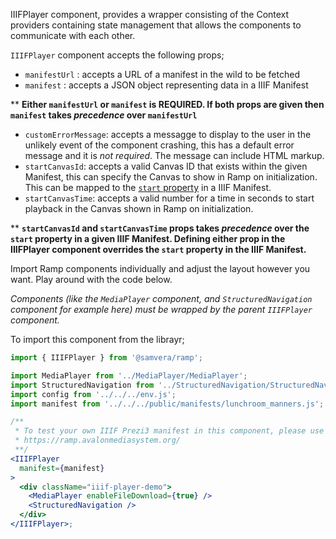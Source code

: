 IIIFPlayer component, provides a wrapper consisting of the Context providers containing state management that allows the components to communicate with each other. 

`IIIFPlayer` component accepts the following props;
- `manifestUrl` : accepts a URL of a manifest in the wild to be fetched
- `manifest` : accepts a JSON object representing data in a IIIF Manifest

** __Either `manifestUrl` or `manifest` is REQUIRED. If both props are given then `manifest` takes *precedence* over `manifestUrl`__

- `customErrorMessage`: accepts a messagge to display to the user in the unlikely event of the component crashing, this has a default error message and it is _not required_. The message can include HTML markup.
- `startCanvasId`: accepts a valid Canvas ID that exists within the given Manifest, this can specify the Canvas to show in Ramp on initialization. This can be mapped to the [`start` property](https://iiif.io/api/presentation/3.0/#start) in a IIIF Manifest.
- `startCanvasTime`: accepts a valid number for a time in seconds to start playback  in the Canvas shown in Ramp on initialization.

** __`startCanvasId` and `startCanvasTime` props takes *precedence* over the `start` property in a given IIIF Manifest. Defining either prop in the IIIFPlayer component overrides the `start` property in the IIIF Manifest.__

Import Ramp components individually and adjust the layout however you want. Play around with the code below.

*Components (like the `MediaPlayer` component, and `StructuredNavigation` component for example here) must be wrapped by the parent `IIIFPlayer` component.*


To import this component from the librayr;
```js static
import { IIIFPlayer } from '@samvera/ramp';
```

```jsx padded
import MediaPlayer from '../MediaPlayer/MediaPlayer';
import StructuredNavigation from '../StructuredNavigation/StructuredNavigation';
import config from '../../../env.js';
import manifest from '../../../public/manifests/lunchroom_manners.js';

/**
 * To test your own IIIF Prezi3 manifest in this component, please use the demo site;
 * https://ramp.avalonmediasystem.org/
 **/
<IIIFPlayer
  manifest={manifest}
>
  <div className="iiif-player-demo">
    <MediaPlayer enableFileDownload={true} />
    <StructuredNavigation />
  </div>
</IIIFPlayer>;
```
